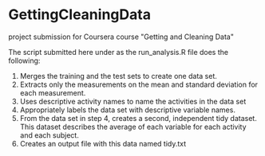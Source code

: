# GettingCleaningData
project submission for Coursera course "Getting and Cleaning Data"

The script submitted here under as the run_analysis.R file does the following:

1. Merges the training and the test sets to create one data set.
2. Extracts only the measurements on the mean and standard deviation for each measurement. 
3. Uses descriptive activity names to name the activities in the data set
4. Appropriately labels the data set with descriptive variable names. 
5. From the data set in step 4, creates a second, independent tidy dataset. This dataset describes the average of each variable for each activity and each subject.
6. Creates an output file with this data named tidy.txt